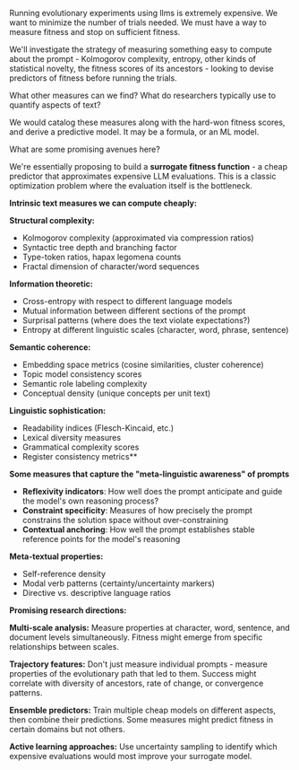Running evolutionary experiments using llms is extremely expensive. We want to
minimize the number of trials needed. We must have a way to measure fitness and
stop on sufficient fitness.

We'll investigate the strategy of measuring something easy to compute about the
prompt - Kolmogorov complexity, entropy, other kinds of statistical novelty, the
fitness scores of its ancestors - looking to devise predictors of fitness before
running the trials.

What other measures can we find? What do researchers typically use to quantify aspects of text?

We would catalog these measures along with the hard-won fitness scores, and
derive a predictive model. It may be a formula, or an ML model.

What are some promising avenues here?

We're essentially proposing to build a **surrogate fitness function** - a cheap
predictor that approximates expensive LLM evaluations. This is a classic
optimization problem where the evaluation itself is the bottleneck.

**Intrinsic text measures we can compute cheaply:**

**Structural complexity:**
- Kolmogorov complexity (approximated via compression ratios)
- Syntactic tree depth and branching factor
- Type-token ratios, hapax legomena counts
- Fractal dimension of character/word sequences

**Information theoretic:**
- Cross-entropy with respect to different language models
- Mutual information between different sections of the prompt
- Surprisal patterns (where does the text violate expectations?)
- Entropy at different linguistic scales (character, word, phrase, sentence)

**Semantic coherence:**
- Embedding space metrics (cosine similarities, cluster coherence)
- Topic model consistency scores
- Semantic role labeling complexity
- Conceptual density (unique concepts per unit text)

**Linguistic sophistication:**
- Readability indices (Flesch-Kincaid, etc.)
- Lexical diversity measures
- Grammatical complexity scores
- Register consistency metrics**

**Some measures that capture the "meta-linguistic awareness" of prompts**
- **Reflexivity indicators**: How well does the prompt anticipate and guide the
  model's own reasoning process?
- **Constraint specificity**: Measures of how precisely the prompt constrains
  the solution space without over-constraining
- **Contextual anchoring**: How well the prompt establishes stable reference
  points for the model's reasoning


**Meta-textual properties:**
- Self-reference density
- Modal verb patterns (certainty/uncertainty markers)
- Directive vs. descriptive language ratios

**Promising research directions:**

**Multi-scale analysis:** Measure properties at character, word, sentence, and
document levels simultaneously. Fitness might emerge from specific relationships
between scales.

**Trajectory features:** Don't just measure individual prompts - measure
properties of the evolutionary path that led to them. Success might correlate
with diversity of ancestors, rate of change, or convergence patterns.

**Ensemble predictors:** Train multiple cheap models on different aspects, then
combine their predictions. Some measures might predict fitness in certain
domains but not others.

**Active learning approaches:** Use uncertainty sampling to identify which
expensive evaluations would most improve your surrogate model.
